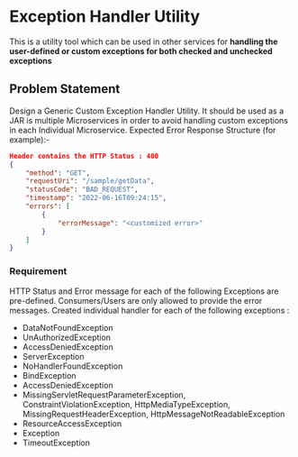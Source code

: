 # Exception Handler Utility

This is a utility tool which can be used in other services for **handling the user-defined or custom exceptions for both checked and unchecked exceptions**

## Problem Statement

Design a Generic Custom Exception Handler Utility.
It should be used as a JAR is multiple Microservices in order to avoid handling custom exceptions in each Individual Microservice. 
Expected Error Response Structure (for example):-
```json
Header contains the HTTP Status : 400
{
    "method": "GET",
    "requestUri": "/sample/getData",
    "statusCode": "BAD_REQUEST",
    "timestamp": "2022-06-16T09:24:15",
    "errors": [
        {
            "errorMessage": "<customized error>"
        }
    ]
}
```
### Requirement
HTTP Status and Error message for each of the following Exceptions are pre-defined. Consumers/Users are only allowed to provide the error messages. Created individual handler for each of the following exceptions :
* DataNotFoundException
* UnAuthorizedException
* AccessDeniedException
* ServerException
* NoHandlerFoundException
* BindException
* AccessDeniedException
* MissingServletRequestParameterException, ConstraintViolationException, HttpMediaTypeException, MissingRequestHeaderException, HttpMessageNotReadableException
* ResourceAccessException
* Exception 
* TimeoutException



